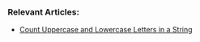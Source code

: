 ### Relevant Articles:
- [Count Uppercase and Lowercase Letters in a String](https://www.baeldung.com/java-string-count-letters-uppercase-lowercase)
